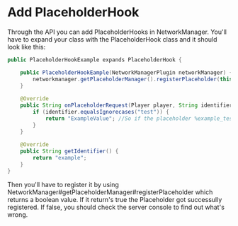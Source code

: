 # Add PlaceholderHook

Through the API you can add PlaceholderHooks in NetworkManager. You'll have to expand your class with the PlaceholderHook class and it should look like this:

```java
public PlaceholderHookExample expands PlaceholderHook {

    public PlaceholderHookEample(NetworkManagerPlugin networkManager) {
        networkmanager.getPlaceholderManager().registerPlaceholder(this);
    }
    
    @Override
    public String onPlaceholderRequest(Player player, String identifier) {
        if (identifier.equalsIgnorecases("test")) {
            return "ExampleValue"; //So if the placeholder %example_test% get's requested it will return this.
        }
    }
    
    @Override
    public String getIdentifier() {
        return "example";
    }
}
```

Then you'll have to register it by using NetworkManager\#getPlaceholderManager\#registerPlaceholder which returns a boolean value. If it return's true the Placeholder got successully registered. If false, you should check the server console to find out what's wrong.

